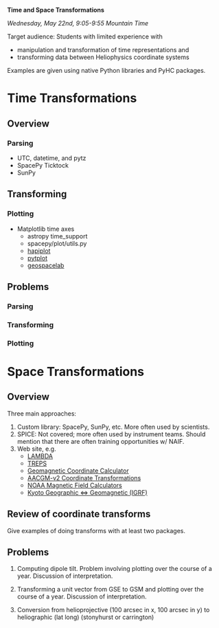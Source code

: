 **Time and Space Transformations**

_Wednesday, May 22nd, 9:05-9:55 Mountain Time_

Target audience: Students with limited experience with

* manipulation and transformation of time representations and
* transforming data between Heliophysics coordinate systems

Examples are given using native Python libraries and PyHC packages.

# Time Transformations

## Overview

### Parsing

* UTC, datetime, and pytz
* SpacePy Ticktock
* SunPy

## Transforming

### Plotting

* Matplotlib time axes
  * astropy time_support
  * spacepy/plot/utils.py
  * [hapiplot](https://github.com/hapi-server/plot-python/blob/main/hapiplot/plot/datetick.py)
  * [pytplot](https://pypi.org/project/pytplot-mpl-temp/)
  * [geospacelab](https://github.com/JouleCai/geospacelab)

## Problems

### Parsing

### Transforming

### Plotting

# Space Transformations

## Overview

Three main approaches:

1. Custom library: SpacePy, SunPy, etc. More often used by scientists.
2. SPICE: Not covered; more often used by instrument teams. Should mention that there are often training opportunities w/ NAIF.
3. Web site, e.g.
   * [LAMBDA](https://lambda.gsfc.nasa.gov/toolbox/converters.html)
   * [TREPS](https://treps.irap.omp.eu/)
   * [Geomagnetic Coordinate Calculator](https://geomag.bgs.ac.uk/data_service/models_compass/coord_calc.html)
   * [AACGM-v2 Coordinate Transformations](https://sdnet.thayer.dartmouth.edu/aacgm/aacgm_calc.php)
   * [NOAA Magnetic Field Calculators](https://www.ngdc.noaa.gov/geomag/calculators/magcalc.shtml)
   * [Kyoto Geographic <=> Geomagnetic (IGRF)](https://wdc.kugi.kyoto-u.ac.jp/igrf/gggm/)

## Review of coordinate transforms

Give examples of doing transforms with at least two packages.

## Problems

1. Computing dipole tilt. Problem involving plotting over the course of a year. Discussion of interpretation.

2. Transforming a unit vector from GSE to GSM and plotting over the course of a year. Discussion of interpretation.

3. Conversion from helioprojective (100 arcsec in x, 100 arcsec in y) to heliographic (lat long) (stonyhurst or carrington)


